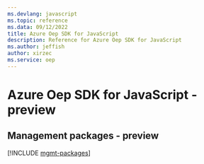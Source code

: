 ```yaml
---
ms.devlang: javascript
ms.topic: reference
ms.data: 09/12/2022
title: Azure Oep SDK for JavaScript
description: Reference for Azure Oep SDK for JavaScript
ms.author: jeffish
author: xirzec
ms.service: oep
---
```

# Azure Oep SDK for JavaScript - preview

## Management packages - preview
[!INCLUDE [mgmt-packages](oep-mgmt-index.md)]